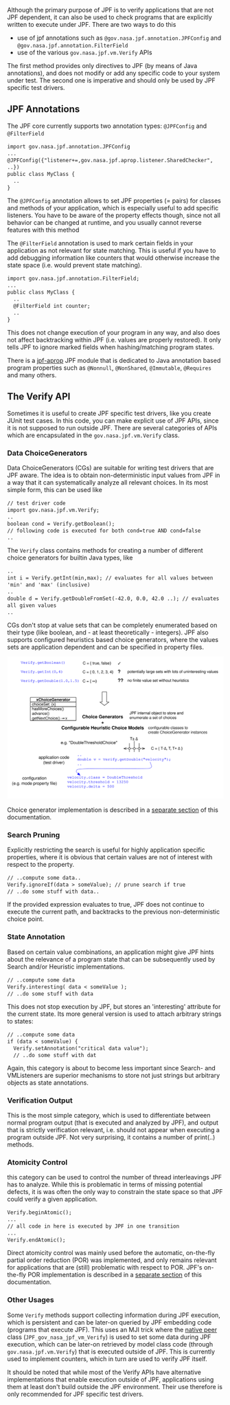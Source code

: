 Although the primary purpose of JPF is to verify applications that are not JPF dependent, it can also be used to check programs that are explicitly written to execute under JPF. There are two ways to do this

 * use of jpf annotations such as `@gov.nasa.jpf.annotation.JPFConfig` and `@gov.nasa.jpf.annotation.FilterField`
 * use of the various `gov.nasa.jpf.vm.Verify` APIs

The first method provides only directives to JPF (by means of Java annotations), and does not modify or add any specific code to your system under test. The second one is imperative and should only be used by JPF specific test drivers.

## JPF Annotations ##
The JPF core currently supports two annotation types: `@JPFConfig` and `@FilterField`

~~~~~~~~ {.java}
import gov.nasa.jpf.annotation.JPFConfig
...
@JPFConfig({"listener+=,gov.nasa.jpf.aprop.listener.SharedChecker", ..})
public class MyClass {
  ..
}
~~~~~~~~

The `@JPFConfig` annotation allows to set JPF properties (<key>=<value> pairs) for classes and methods of your application, which is especially useful to add specific listeners. You have to be aware of the property effects though, since not all behavior can be changed at runtime, and you usually cannot reverse features with this method

The `@FilterField` annotation is used to mark certain fields in your application as not relevant for state matching. This is useful if you have to add debugging information like counters that would otherwise increase the state space (i.e. would prevent state matching).

~~~~~~~~ {.java}
import gov.nasa.jpf.annotation.FilterField;
...
public class MyClass {
  ..
  @FilterField int counter;
  ..
}
~~~~~~~~

This does not change execution of your program in any way, and also does not affect backtracking within JPF (i.e. values are properly restored). It only tells JPF to ignore marked fields when hashing/matching program states.

There is a [jpf-aprop](wiki:projects/jpf-aprop) JPF module that is dedicated to Java annotation based program properties such as `@Nonnull`, `@NonShared`, `@Immutable`, `@Requires` and many others.

## The Verify API ##

Sometimes it is useful to create JPF specific test drivers, like you create JUnit test cases. In this code, you can make explicit use of JPF APIs, since it is not supposed to run outside JPF. There are several categories of APIs which are encapsulated in the `gov.nasa.jpf.vm.Verify` class.

### Data ChoiceGenerators ###
Data ChoiceGenerators (CGs) are suitable for writing test drivers that are JPF aware. The idea is to obtain non-deterministic input values from JPF in a way that it can systematically analyze all relevant choices. In its most simple form, this can be used like

~~~~~~~~ {.java}
// test driver code
import gov.nasa.jpf.vm.Verify;
..
boolean cond = Verify.getBoolean();
// following code is executed for both cond=true AND cond=false
..
~~~~~~~~

The `Verify` class contains methods for creating a number of different choice generators for builtin Java types, like

~~~~~~~~ {.java}
..
int i = Verify.getInt(min,max); // evaluates for all values between 'min' and 'max' (inclusive)
..
double d = Verify.getDoubleFromSet(-42.0, 0.0, 42.0 ..); // evaluates all given values
..
~~~~~~~~ 


CGs don't stop at value sets that can be completely enumerated based on their type (like boolean, and - at least theoretically - integers). JPF also supports configured heuristics based choice generators, where the values sets are application dependent and can be specified in property files.

![Figure: Data ChoiceGenerators](https://raw.githubusercontent.com/javapathfinder/jpf-core/refs/heads/master/docs/graphics/choicegen-example.svg)

Choice generator implementation is described in a [separate section](wiki:devel/choicegenerator) of this documentation.

### Search Pruning ###

Explicitly restricting the search is useful for highly application specific properties, where it is obvious that certain values are not of interest with respect to the property.

~~~~~~~~ {.java}
// ..compute some data..
Verify.ignoreIf(data > someValue); // prune search if true
// ..do some stuff with data..
~~~~~~~~
If the provided expression evaluates to true, JPF does not continue to execute the current path, and backtracks to the previous non-deterministic choice point.

### State Annotation ###
Based on certain value combinations, an application might give JPF hints about the relevance of a program state that can be subsequently used by Search and/or Heuristic implementations.

~~~~~~~~ {.java}
// ..compute some data
Verify.interesting( data < someValue );
// ..do some stuff with data
~~~~~~~~

This does not stop execution by JPF, but stores an 'interesting' attribute for the current state. Its more general version is used to attach arbitrary strings to states:

~~~~~~~~ {.java}
// ..compute some data
if (data < someValue) {
  Verify.setAnnotation("critical data value");
  // ..do some stuff with dat
~~~~~~~~

Again, this category is about to become less important since Search- and VMListeners are superior mechanisms to store not just strings but arbitrary objects as state annotations.

### Verification Output ###

This is the most simple category, which is used to differentiate between normal program output (that is executed and analyzed by JPF), and output that is strictly verification relevant, i.e. should not appear when executing a program outside JPF. Not very surprising, it contains a number of print(..) methods.

### Atomicity Control ###

this category can be used to control the number of thread interleavings JPF has to analyze. While this is problematic in terms of missing potential defects, it is was often the only way to constrain the state space so that JPF could verify a given application.

~~~~~~~~ {.java}
Verify.beginAtomic();
...
// all code in here is executed by JPF in one transition
...
Verify.endAtomic();
~~~~~~~~

Direct atomicity control was mainly used before the automatic, on-the-fly partial order reduction (POR) was implemented, and only remains relevant for applications that are (still) problematic with respect to POR. JPF's on-the-fly POR implementation is described in a [separate section](../devel/Partial-Order-Reduction.md) of this documentation.

### Other Usages ###

Some `Verify` methods support collecting information during JPF execution, which is persistent and can be later-on queried by JPF embedding code (programs that execute JPF). This uses an MJI trick where the [native peer](../devel/Model-Java-Interface.md) class (`JPF_gov_nasa_jpf_vm_Verify`) is used to set some data during JPF execution, which can be later-on retrieved by model class code (through `gov.nasa.jpf.vm.Verify`) that is executed outside of JPF. This is currently used to implement counters, which in turn are used to verify JPF itself.

It should be noted that while most of the Verify APIs have alternative implementations that enable execution outside of JPF, applications using them at least don't build outside the JPF environment. Their use therefore is only recommended for JPF specific test drivers.

